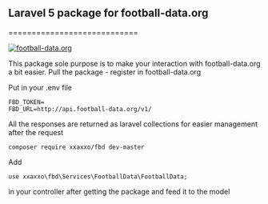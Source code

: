 ## Laravel 5 package for football-data.org
============================

[![football-data.org](http://football-data.org)](http://football-data.org)

This package sole purpose is to make your interaction with football-data.org a bit easier.
Pull the package - register in football-data.org

Put in your .env file
```
FBD_TOKEN=
FBD_URL=http://api.football-data.org/v1/
```

All the responses are returned as laravel collections for easier management after the request


```
composer require xxaxxo/fbd dev-master
```


Add
```
use xxaxxo\fbd\Services\FootballData\FootballData;
```
in your controller after getting the package and feed it to the model
